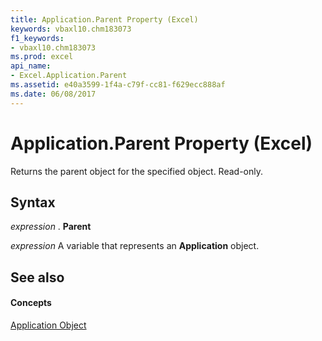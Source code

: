```yaml
---
title: Application.Parent Property (Excel)
keywords: vbaxl10.chm183073
f1_keywords:
- vbaxl10.chm183073
ms.prod: excel
api_name:
- Excel.Application.Parent
ms.assetid: e40a3599-1f4a-c79f-cc81-f629ecc888af
ms.date: 06/08/2017
---
```



# Application.Parent Property (Excel)

Returns the parent object for the specified object. Read-only.


## Syntax

 _expression_ . **Parent**

 _expression_ A variable that represents an **Application** object.


## See also


#### Concepts


[Application Object](Excel.Application(objec).md)

